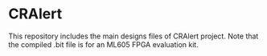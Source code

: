 # CRAlert
This repository includes the main designs files of CRAlert project. Note that the compiled .bit file is for an ML605 FPGA evaluation kit.
